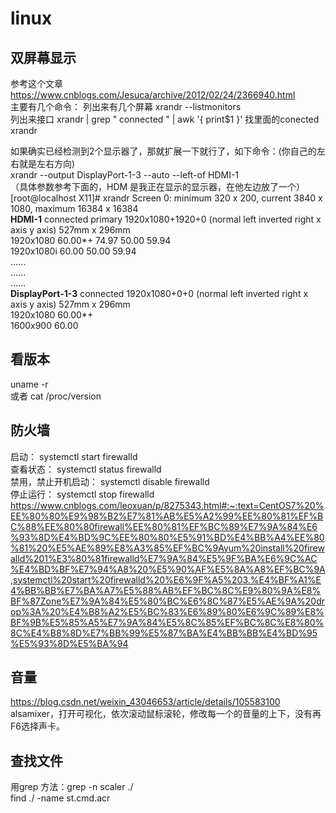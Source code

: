 # linux

## 双屏幕显示
参考这个文章  
https://www.cnblogs.com/Jesuca/archive/2012/02/24/2366940.html  
主要有几个命令：
列出来有几个屏幕   xrandr --listmonitors  
列出来接口   xrandr | grep " connected " | awk '{ print$1 }'
找里面的conected    xrandr  

如果确实已经检测到2个显示器了，那就扩展一下就行了，如下命令：(你自己的左右就是左右方向)  
xrandr --output DisplayPort-1-3 --auto --left-of HDMI-1   
（具体参数参考下面的，HDM 是我正在显示的显示器，在他左边放了一个）  
[root@localhost X11]# xrandr
Screen 0: minimum 320 x 200, current 3840 x 1080, maximum 16384 x 16384  
**HDMI-1** connected primary 1920x1080+1920+0 (normal left inverted right x axis y axis) 527mm x 296mm  
   1920x1080     60.00*+  74.97    50.00    59.94    
   1920x1080i    60.00    50.00    59.94    
......  
......  
......  
**DisplayPort-1-3** connected 1920x1080+0+0 (normal left inverted right x axis y axis) 527mm x 296mm  
   1920x1080     60.00*+  
   1600x900      60.00    


## 看版本
uname -r  
或者 cat /proc/version  

## 防火墙
启动： systemctl start firewalld  
查看状态： systemctl status firewalld   
禁用，禁止开机启动： systemctl disable firewalld  
停止运行： systemctl stop firewalld  
https://www.cnblogs.com/leoxuan/p/8275343.html#:~:text=CentOS7%20%EE%80%80%E9%98%B2%E7%81%AB%E5%A2%99%EE%80%81%EF%BC%88%EE%80%80firewall%EE%80%81%EF%BC%89%E7%9A%84%E6%93%8D%E4%BD%9C%EE%80%80%E5%91%BD%E4%BB%A4%EE%80%81%20%E5%AE%89%E8%A3%85%EF%BC%9Ayum%20install%20firewalld%201%E3%80%81firewalld%E7%9A%84%E5%9F%BA%E6%9C%AC%E4%BD%BF%E7%94%A8%20%E5%90%AF%E5%8A%A8%EF%BC%9A,systemctl%20start%20firewalld%20%E6%9F%A5%203.%E4%BF%A1%E4%BB%BB%E7%BA%A7%E5%88%AB%EF%BC%8C%E9%80%9A%E8%BF%87Zone%E7%9A%84%E5%80%BC%E6%8C%87%E5%AE%9A%20drop%3A%20%E4%B8%A2%E5%BC%83%E6%89%80%E6%9C%89%E8%BF%9B%E5%85%A5%E7%9A%84%E5%8C%85%EF%BC%8C%E8%80%8C%E4%B8%8D%E7%BB%99%E5%87%BA%E4%BB%BB%E4%BD%95%E5%93%8D%E5%BA%94  


## 音量
https://blog.csdn.net/weixin_43046653/article/details/105583100  
alsamixer，打开可视化，依次滚动鼠标滚轮，修改每一个的音量的上下，没有再F6选择声卡。

## 查找文件
用grep 方法：grep -n scaler ./  
find ./ -name st.cmd.acr

